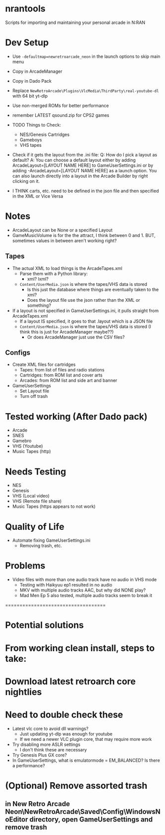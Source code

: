 # nrantools
Scripts for importing and maintaining your personal arcade in N:RAN

# Dev Setup
- Use `-defaultmap=newretroarcade_neon` in the launch options to skip main menu
- Copy in ArcadeManager
- Copy in Dado Pack
- Replace `NewRetroArcade\Plugins\VlcMedia\ThirdParty\real-youtube-dl` with 64 bit yt-dlp

- Use non-merged ROMs for better performance
- remember LATEST qsound.zip for CPS2 games

- TODO Things to Check:
    - NES/Genesis Cartridges
    - Gameboys
    - VHS tapes

- Check if it gets the layout from the .ini file:
Q: How do I pick a layout as default?
A: You can choose a default layout either by adding ArcadeLayout=[LAYOUT NAME HERE] to GameUserSettings.ini or by adding -ArcadeLayout=[LAYOUT NAME HERE] as a launch option. You can also launch directly into a layout in the Arcade Builder by right clicking on it.
- I THINK carts, etc. need to be defined in the json file and then specified in the XML or Vice Versa

# Notes
- ArcadeLayout can be None or a specified Layout
- GameMusicVolume is for the the attract, I think between 0 and 1. BUT, sometimes values in between aren't working right?

## Tapes
- The actual XML to load things is the ArcadeTapes.xml
    - Parse them with a Python library:
        - xml? lxml?
    - `Content/UserMedia.json` is where the tapes/VHS data is stored
        - Is this just the database where things are eventually taken to the xml?
        - Does the layout file use the json rather than the XML or something?
- If a layout is not specified in GameUserSettings.ini, it pulls straight from ArcadeTapes.xml
    - If a layout IS specified, it goes to that .layout which is a JSON file
    - `Content/UserMedia.json` is where the tapes/VHS data is stored (I think this is just for ArcadeManager maybe??)
        - Or does ArcadeManager just use the CSV files?

## Configs
- Create XML files for cartridges
    - Tapes: from list of files and radio stations
    - Cartridges: from ROM list and cover arts
    - Arcades: from ROM list and side art and banner
- GameUserSettings
    - Set Layout file
    - Turn off trash

# Tested working (After Dado pack)
- Arcade
- SNES
- Gamebro 
- VHS (Youtube)
- Music Tapes (http)

# Needs Testing
- NES
- Genesis
- VHS (Local video)
- VHS (Remote file share)
- Music Tapes (https appears to not work)

# Quality of Life
- Automate fixing GameUserSettings.ini
    - Removing trash, etc.
# Problems
- Video files with more than one audio track have no audio in VHS mode
    - Testing with Haikyuu ep1 resulted in no audio
    - MKV with multiple audio tracks AAC, but why did NONE play?
    - Mad Men Ep 5 also tested, multiple audio tracks seem to break it

===================================
# Potential solutions
# From working clean install, steps to take:

# Download latest retroarch core nightlies

# Need to double check these
- Latest vlc core to avoid dll warnings?
    - Just updating yt-dlp was enough for youtube
    - If we need a newer VLC plugin core, that may require more work
- Try disabling more ASLR settings
     - I don't think these are necessary
- Try Genesis Plus GX core?
- In GameUserSettings, what is emulatormode = EM_BALANCED? Is there a performance?

# (Optional) Remove assorted trash
## in New Retro Arcade Neon\NewRetroArcade\Saved\Config\WindowsNoEditor directory, open GameUserSettings and remove trash
